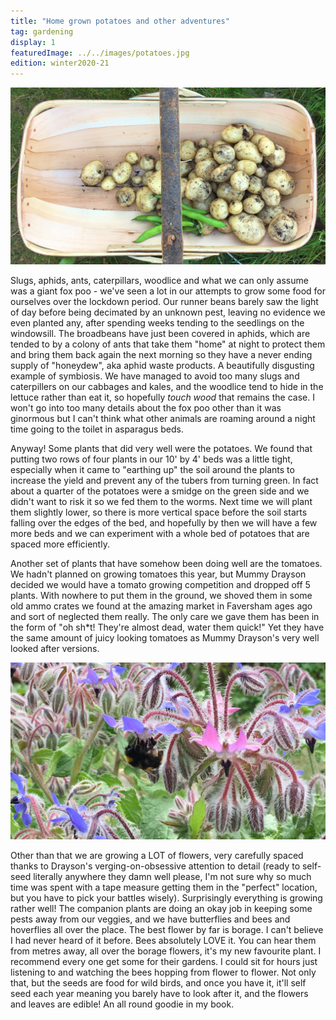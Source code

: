 ```yaml
---
title: "Home grown potatoes and other adventures"
tag: gardening
display: 1
featuredImage: ../../images/potatoes.jpg
edition: winter2020-21
---
```


![Potatoes](../../images/potatoes.jpg)

Slugs, aphids, ants, caterpillars, woodlice and what we can only assume was a giant fox poo - we've seen a lot in our attempts to grow some food for ourselves over the lockdown period. Our runner beans barely saw the light of day before being decimated by an unknown pest, leaving no evidence we even planted any, after spending weeks tending to the seedlings on the windowsill. The broadbeans have just been covered in aphids, which are tended to by a colony of ants that take them "home" at night to protect them and bring them back again the next morning so they have a never ending supply of "honeydew", aka aphid waste products. A beautifully disgusting example of symbiosis. We have managed to avoid too many slugs and caterpillers on our cabbages and kales, and the woodlice tend to hide in the lettuce rather than eat it, so hopefully *touch wood* that remains the case. I won't go into too many details about the fox poo other than it was ginormous but I can't think what other animals are roaming around a night time going to the toilet in asparagus beds. 

Anyway! Some plants that did very well were the potatoes. We found that putting two rows of four plants in our 10' by 4' beds was a little tight, especially when it came to "earthing up" the soil around the plants to increase the yield and prevent any of the tubers from turning green. In fact about a quarter of the potatoes were a smidge on the green side and we didn't want to risk it so we fed them to the worms. Next time we will plant them slightly lower, so there is more vertical space before the soil starts falling over the edges of the bed, and hopefully by then we will have a few more beds and we can experiment with a whole bed of potatoes that are spaced more efficiently. 

Another set of plants that have somehow been doing well are the tomatoes. We hadn't planned on growing tomatoes this year, but Mummy Drayson decided we would have a tomato growing competition and dropped off 5 plants. With nowhere to put them in the ground, we shoved them in some old ammo crates we found at the amazing market in Faversham ages ago and sort of neglected them really. The only care we gave them has been in the form of "oh sh*t! They're almost dead, water them quick!" Yet they have the same amount of juicy looking tomatoes as Mummy Drayson's very well looked after versions.

![Borage](../../images/bee-borage.jpg)

Other than that we are growing a LOT of flowers, very carefully spaced thanks to Drayson's verging-on-obsessive attention to detail (ready to self-seed literally anywhere they damn well please, I'm not sure why so much time was spent with a tape measure getting them in the "perfect" location, but you have to pick your battles wisely). Surprisingly everything is growing rather well! The companion plants are doing an okay job in keeping some pests away from our veggies, and we have butterflies and bees and hoverflies all over the place. The best flower by far is borage. I can't believe I had never heard of it before. Bees absolutely LOVE it. You can hear them from metres away, all over the borage flowers, it's my new favourite plant. I recommend every one get some for their gardens. I could sit for hours just listening to and watching the bees hopping from flower to flower. Not only that, but the seeds are food for wild birds, and once you have it, it'll self seed each year meaning you barely have to look after it, and the flowers and leaves are edible! An all round goodie in my book. 